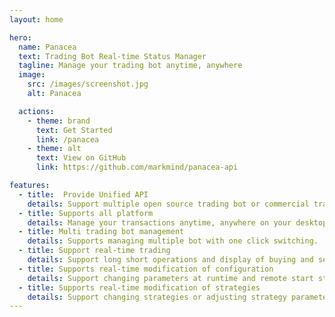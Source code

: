 ```yaml
---
layout: home

hero:
  name: Panacea
  text: Trading Bot Real-time Status Manager
  tagline: Manage your trading bot anytime, anywhere
  image:
    src: /images/screenshot.jpg
    alt: Panacea        

  actions:
    - theme: brand
      text: Get Started
      link: /panacea
    - theme: alt
      text: View on GitHub
      link: https://github.com/markmind/panacea-api

features:
  - title:  Provide Unified API
    details: Support multiple open source trading bot or commercial trading bots.
  - title: Supports all platform
    details: Manage your transactions anytime, anywhere on your desktop or mobile device.
  - title: Multi trading bot management
    details: Supports managing multiple bot with one click switching.
  - title: Support real-time trading
    details: Support long short operations and display of buying and selling points。
  - title: Supports real-time modification of configuration
    details: Support changing parameters at runtime and remote start stop to apply parameters
  - title: Supports real-time modification of strategies
    details: Support changing strategies or adjusting strategy parameters at runtime, and support remote  start stop to use new strategy.
---
```

